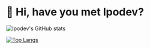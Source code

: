 # 👋 Hi, have you met lpodev?

![lpodev's GitHub stats](https://github-readme-stats.vercel.app/api?username=lpodev&count_private=true&show_icons=true&theme=synthwave)

[![Top Langs](https://github-readme-stats.vercel.app/api/top-langs/?username=lpodev&count_private=true&theme=synthwave)](https://github.com/anuraghazra/github-readme-stats)
